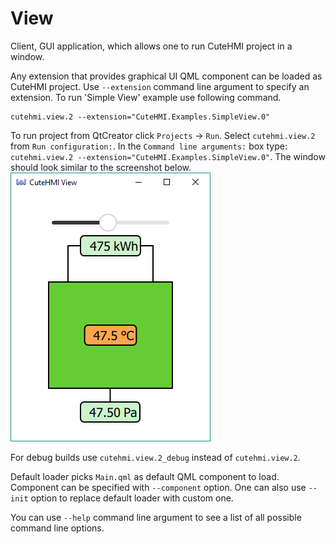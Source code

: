 # View

Client, GUI application, which allows one to run CuteHMI project in a window.

Any extension that provides graphical UI QML component can be loaded as CuteHMI project. Use `--extension` command line argument to
specify an extension. To run 'Simple View' example use following command.
```
cutehmi.view.2 --extension="CuteHMI.Examples.SimpleView.0"
```
To run project from QtCreator click `Projects` -> `Run`. Select `cutehmi.view.2` from `Run configuration:`. In the
`Command line arguments:` box type: `cutehmi.view.2 --extension="CuteHMI.Examples.SimpleView.0"`.
The window should look similar to the screenshot below.
![SimpleView screenshot](doc/SimpleView.png)

For debug builds use `cutehmi.view.2_debug` instead of `cutehmi.view.2`.

Default loader picks `Main.qml` as default QML component to load. Component can be specified with `--component` option. One can also
use `--init` option to replace default loader with custom one.

You can use `--help` command line argument to see a list of all possible command line options.
